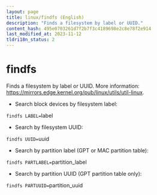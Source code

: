 ```yaml
---
layout: page
title: linux/findfs (English)
description: "Finds a filesystem by label or UUID."
content_hash: 495e0703261d7f2b7f3c4189698e2c8e78f2e914
last_modified_at: 2023-11-12
tldri18n_status: 2
---
```

# findfs

Finds a filesystem by label or UUID.
More information: <https://mirrors.edge.kernel.org/pub/linux/utils/util-linux>.

- Search block devices by filesystem label:

`findfs LABEL=`<span class="tldr-var badge badge-pill bg-dark-lm bg-white-dm text-white-lm text-dark-dm font-weight-bold">label</span>

- Search by filesystem UUID:

`findfs UUID=`<span class="tldr-var badge badge-pill bg-dark-lm bg-white-dm text-white-lm text-dark-dm font-weight-bold">uuid</span>

- Search by partition label (GPT or MAC partition table):

`findfs PARTLABEL=`<span class="tldr-var badge badge-pill bg-dark-lm bg-white-dm text-white-lm text-dark-dm font-weight-bold">partition_label</span>

- Search by partition UUID (GPT partition table only):

`findfs PARTUUID=`<span class="tldr-var badge badge-pill bg-dark-lm bg-white-dm text-white-lm text-dark-dm font-weight-bold">partition_uuid</span>

